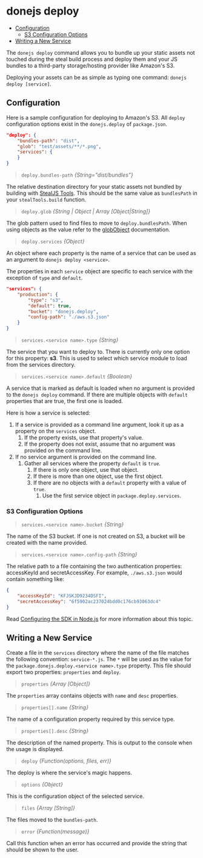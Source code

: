 # donejs deploy

* [Configuration](#configuration)
	* [S3 Configuration Options](#s3-configuration-options)
* [Writing a New Service](#writing-a-new-service)

The `donejs deploy` command allows you to bundle up your static assets not touched during the steal build process and deploy them and your JS bundles to a third-party storage/hosting provider like Amazon's S3.

Deploying your assets can be as simple as typing one command: `donejs deploy [service]`.

## Configuration
Here is a sample configuration for deploying to Amazon's S3. All `deploy` configuration options exist in the `donejs.deploy` of `package.json`.

```json
"deploy": {
	"bundles-path": "dist",
	"glob": "test/assets/**/*.png",
	"services": {
	}
}
```

>`deploy.bundles-path` *{String="dist/bundles"}*

The relative destination directory for your static assets not bundled by building with [StealJS Tools](http://stealjs.com/docs/steal-tools.html).  This should be the same value as `bundlesPath` in your `stealTools.build` function.

>`deploy.glob` *{String | Object | Array [Object|String]}*

The glob pattern used to find files to move to `deploy.bundlesPath`. When using objects as the value refer to the [globObject](http://documentjs.com/docs/documentjs.find.globObject.html) documentation.

>`deploy.services` *{Object}*

An object where each property is the name of a service that can be used as an argument to `donejs deploy <service>`.

The properties in each `service` object are specific to each service with the exception of `type` and `default`.

```json
"services": {
	"production": {
		"type": "s3",
		"default": true,
		"bucket": "donejs.deploy",
		"config-path": "./aws.s3.json"
	}
}
```
> `services.<service name>.type` *{String}*

The service that you want to deploy to. There is currently only one option for this property: **s3**. This is used to select which service module to load from the services directory.

> `services.<service name>.default` *{Boolean}*

A service that is marked as default is loaded when no argument is provided to the `donejs deploy` command. If there are multiple objects with `default` properties that are true, the first one is loaded.

Here is how a service is selected:
1. If a service is provided as a command line argument, look it up as a property on the `services` object.
	1. If the property exists, use that property's value.
	2. If the property does not exist, assume that no argument was provided on the command line.
2. If no service argument is provided on the command line.
	1. Gather all services where the property `default` is `true`.
		1. If there is only one object, use that object.
		2. If there is more than one object, use the first object.
		3. If there are no objects with a `default` property with a value of `true`.
			1. Use the first service object in `package.deploy.services`.

### S3 Configuration Options
> `services.<service name>.bucket` *{String}*

The name of the S3 bucket. If one is not created on S3, a bucket will be created with the name provided.

> `services.<service name>.config-path` *{String}*

The relative path to a file containing the two authentication properties: accessKeyId and secretAccessKey.  For example, `./aws.s3.json` would contain something like:

```json
{
	"accessKeyId": "KFJSKJD9234DSFI",
	"secretAccessKey": "6f5902ac237024bdd0c176cb93063dc4"
}
```

Read [Configuring the SDK in Node.js](http://docs.aws.amazon.com/AWSJavaScriptSDK/guide/node-configuring.html) for more information about this topic.

## Writing a New Service
Create a file in the `services` directory where the name of the file matches the following convention: `service-*.js`. The `*` will be used as the value for the `package.donejs.deploy.<service name>.type` property. This file should export two properties: `properties` and `deploy`.

> `properties` *{Array [Object]}*

The `properties` array contains objects with `name` and `desc` properties.

> `properties[].name` *{String}*

The name of a configuration property required by this service type.

> `properties[].desc` *{String}*

The description of the named property.  This is output to the console when the usage is displayed.

> `deploy` *{Function(options, files, err)}*

The deploy is where the service's magic happens.

> `options` *{Object}*

This is the configuration object of the selected service.

> `files` *{Array [String]}*

The files moved to the `bundles-path`.

> `error` *{Function(message)}*

Call this function when an error has occurred and provide the string that should be shown to the user.
